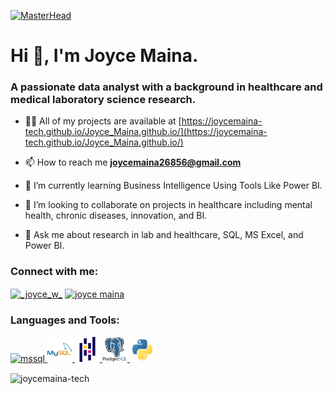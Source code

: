 <!--
**joycemaina-tech/joycemaina-tech** is a ✨ _special_ ✨ repository because its `README.md` (this file) appears on your GitHub profile.

Here are some ideas to get you started:

- 🔭 I’m currently working on ...
- 🌱 I’m currently learning ...
- 👯 I’m looking to collaborate on ...
- 🤔 I’m looking for help with ...
- 💬 Ask me about ...
- 📫 How to reach me: ...
- 😄 Pronouns: ...
- ⚡ Fun fact: ...
-->
[![MasterHead](https://miro.medium.com/v2/resize:fit:1400/0*0JBZx8rioVbrR4vJ.gif)](https://joycemaina-tech.io)
<h1 align="left">Hi 👋, I'm Joyce Maina.</h1>
<h3 align="left">A passionate data analyst with a background in healthcare and medical laboratory science research.</h3>

- 👨‍💻 All of my projects are available at [https://joycemaina-tech.github.io/Joyce_Maina.github.io/](https://joycemaina-tech.github.io/Joyce_Maina.github.io/)

- 📫 How to reach me **joycemaina26856@gmail.com**
- 🌱 I’m currently learning Business Intelligence Using Tools Like Power BI.
- 👯 I’m looking to collaborate on projects in healthcare including mental health, chronic diseases, innovation, and BI.
- 💬 Ask me about research in lab and healthcare, SQL, MS Excel, and Power BI.

<h3 align="left">Connect with me:</h3>
<p align="left">
<a href="https://twitter.com/_joyce_w_" target="blank"><img align="center" src="https://raw.githubusercontent.com/rahuldkjain/github-profile-readme-generator/master/src/images/icons/Social/twitter.svg" alt="_joyce_w_" height="30" width="40" /></a>
<a href="https://linkedin.com/in/joyce maina" target="blank"><img align="center" src="https://raw.githubusercontent.com/rahuldkjain/github-profile-readme-generator/master/src/images/icons/Social/linked-in-alt.svg" alt="joyce maina" height="30" width="40" /></a>
</p>

<h3 align="left">Languages and Tools:</h3>
<p align="left"> <a href="https://www.microsoft.com/en-us/sql-server" target="_blank" rel="noreferrer"> <img src="https://www.svgrepo.com/show/303229/microsoft-sql-server-logo.svg" alt="mssql" width="40" height="40"/> </a> <a href="https://www.mysql.com/" target="_blank" rel="noreferrer"> <img src="https://raw.githubusercontent.com/devicons/devicon/master/icons/mysql/mysql-original-wordmark.svg" alt="mysql" width="40" height="40"/> </a> <a href="https://pandas.pydata.org/" target="_blank" rel="noreferrer"> <img src="https://raw.githubusercontent.com/devicons/devicon/2ae2a900d2f041da66e950e4d48052658d850630/icons/pandas/pandas-original.svg" alt="pandas" width="40" height="40"/> </a> <a href="https://www.postgresql.org" target="_blank" rel="noreferrer"> <img src="https://raw.githubusercontent.com/devicons/devicon/master/icons/postgresql/postgresql-original-wordmark.svg" alt="postgresql" width="40" height="40"/> </a> <a href="https://www.python.org" target="_blank" rel="noreferrer"> <img src="https://raw.githubusercontent.com/devicons/devicon/master/icons/python/python-original.svg" alt="python" width="40" height="40"/> </a> </p>

<p><img align="center" src="https://github-readme-stats.vercel.app/api/top-langs?username=joycemaina-tech&show_icons=true&locale=en&layout=compact" alt="joycemaina-tech" /></p>
